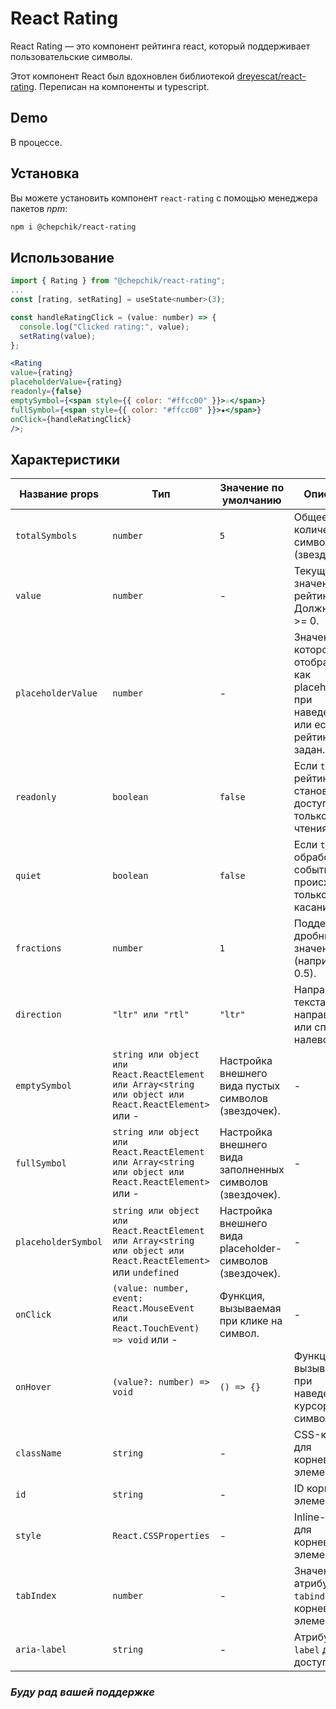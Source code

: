 # React Rating

React Rating — это компонент рейтинга react, который поддерживает пользовательские символы.

Этот компонент React был вдохновлен библиотекой [dreyescat/react-rating](https://github.com/dreyescat/react-rating). Переписан на компоненты и typescript.

## Demo

В процессе.

## Установка

Вы можете установить компонент `react-rating` с помощью менеджера пакетов _npm_:

```bash
npm i @chepchik/react-rating
```

## Использование

```jsx
import { Rating } from "@chepchik/react-rating";
...
const [rating, setRating] = useState<number>(3);

const handleRatingClick = (value: number) => {
  console.log("Clicked rating:", value);
  setRating(value);
};

<Rating
value={rating}
placeholderValue={rating}
readonly={false}
emptySymbol={<span style={{ color: "#ffcc00" }}>☆</span>}
fullSymbol={<span style={{ color: "#ffcc00" }}>★</span>}
onClick={handleRatingClick}
/>;
```

## Характеристики

| Название props      | Тип                                                                                                            | Значение по умолчанию                                     | Описание                                                                                |
| ------------------- | -------------------------------------------------------------------------------------------------------------- | --------------------------------------------------------- | --------------------------------------------------------------------------------------- |
| `totalSymbols`      | `number`                                                                                                       | `5`                                                       | Общее количество символов (звездочек).                                                  |
| `value`             | `number`                                                                                                       | -                                                         | Текущее значение рейтинга. Должно быть >= 0.                                            |
| `placeholderValue`  | `number`                                                                                                       | -                                                         | Значение, которое отображается как placeholder при наведении или если рейтинг не задан. |
| `readonly`          | `boolean`                                                                                                      | `false`                                                   | Если `true`, рейтинг становится доступным только для чтения.                            |
| `quiet`             | `boolean`                                                                                                      | `false`                                                   | Если `true`, обработка событий происходит только при касании.                           |
| `fractions`         | `number`                                                                                                       | `1`                                                       | Поддержка дробных значений (например, 0.5).                                             |
| `direction`         | `"ltr" или "rtl"`                                                                                              | `"ltr"`                                                   | Направление текста: слева направо (`ltr`) или справа налево (`rtl`).                    |
| `emptySymbol`       | `string или object или React.ReactElement или Array<string или object или React.ReactElement>` или -           | Настройка внешнего вида пустых символов (звездочек).      | -                                                                                       |
| `fullSymbol`        | `string или object или React.ReactElement или Array<string или object или React.ReactElement>` или -           | Настройка внешнего вида заполненных символов (звездочек). | -                                                                                       |
| `placeholderSymbol` | `string или object или React.ReactElement или Array<string или object или React.ReactElement>` или `undefined` | Настройка внешнего вида placeholder-символов (звездочек). | -                                                                                       |
| `onClick`           | `(value: number, event: React.MouseEvent или React.TouchEvent) => void` или -                                  | Функция, вызываемая при клике на символ.                  | -                                                                                       |
| `onHover`           | `(value?: number) => void`                                                                                     | `() => {}`                                                | Функция, вызываемая при наведении курсора на символ.                                    |
| `className`         | `string`                                                                                                       | -                                                         | CSS-класс для корневого элемента.                                                       |
| `id`                | `string`                                                                                                       | -                                                         | ID корневого элемента.                                                                  |
| `style`             | `React.CSSProperties`                                                                                          | -                                                         | Inline-стили для корневого элемента.                                                    |
| `tabIndex`          | `number`                                                                                                       | -                                                         | Значение атрибута `tabindex` для корневого элемента.                                    |
| `aria-label`        | `string`                                                                                                       | -                                                         | Атрибут `aria-label` для доступности.                                                   |

### _Буду рад вашей поддержке_
